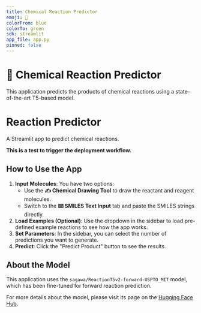 ```yaml
---
title: Chemical Reaction Predictor
emoji: 🧪
colorFrom: blue
colorTo: green
sdk: streamlit
app_file: app.py
pinned: false
---
```


# 🧪 Chemical Reaction Predictor

This application predicts the products of chemical reactions using a state-of-the-art T5-based model.

# Reaction Predictor

A Streamlit app to predict chemical reactions.

**This is a test to trigger the deployment workflow.**

## How to Use the App

1.  **Input Molecules**: You have two options:
    *   Use the **✍️ Chemical Drawing Tool** to draw the reactant and reagent molecules.
    *   Switch to the **⌨️ SMILES Text Input** tab and paste the SMILES strings directly.
2.  **Load Examples (Optional)**: Use the dropdown in the sidebar to load pre-defined example reactions to see how the app works.
3.  **Set Parameters**: In the sidebar, you can select the number of predictions you want to generate.
4.  **Predict**: Click the "Predict Product" button to see the results.

## About the Model

This application uses the `sagawa/ReactionT5v2-forward-USPTO_MIT` model, which has been fine-tuned for forward reaction prediction.

For more details about the model, please visit its page on the [Hugging Face Hub](https://huggingface.co/sagawa/ReactionT5v2-forward-USPTO_MIT).